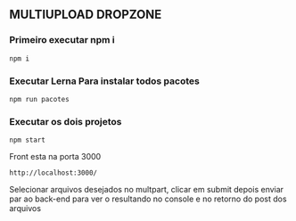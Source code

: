 ## MULTIUPLOAD DROPZONE

### Primeiro executar npm i 
    npm i

### Executar Lerna Para instalar todos pacotes
    npm run pacotes

### Executar os dois projetos
    npm start


Front esta na porta 3000

    http://localhost:3000/


Selecionar arquivos desejados no multpart, clicar em submit depois enviar par ao back-end para ver o resultando no console e no retorno do post dos arquivos